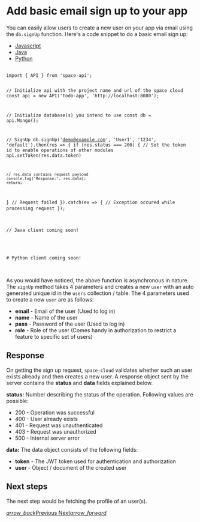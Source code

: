 # Add basic email sign up to your app 
You can easily allow users to create a new user on your app via email using the `db.signUp` function. Here's a code snippet to do a basic email sign up:

<div class="row tabs-wrapper">
  <div class="col s12" style="padding:0">
    <ul class="tabs">
      <li class="tab col s2"><a class="active" href="#signup-js">Javascript</a></li>
      <li class="tab col s2"><a href="#signup-java">Java</a></li>
      <li class="tab col s2"><a href="#signup-python">Python</a></li>
    </ul>
  </div>
  <div id="signup-js" class="col s12" style="padding:0">
    <pre>
      <code class="javascript">
import { API } from 'space-api';

// Initialize api with the project name and url of the space cloud
const api = new API('todo-app', 'http://localhost:8080');

// Initialize database(s) you intend to use
const db = api.Mongo();

// SignUp
db.signUp('demo@example.com', 'User1', '1234', 'default').then(res => {
  if (res.status === 200) {
    // Set the token id to enable operations of other modules
    api.setToken(res.data.token)
    
    // res.data contains request payload
    console.log('Response:', res.data);
    return;
  }
  // Request failed
}).catch(ex => {
  // Exception occured while processing request
});
      </code>
    </pre>
  </div>
  <div id="signup-java" class="col s12" style="padding:0">
    <pre>
      <code class="java">
// Java client coming soon!      
      </code>
    </pre>
  </div>
 <div id="signup-python" class="col s12" style="padding:0">
    <pre>
      <code class="python">
# Python client coming soon!
      </code>
    </pre>
  </div>
</div>

As you would have noticed, the above function is asynchronous in nature. The `signUp` method takes 4 parameters and creates a new `user` with an auto generated unique id in the `users` collection / table. The 4 parameters used to create a new `user` are as follows:

- **email** - Email of the user (Used to log in)
- **name** - Name of the user
- **pass** - Password of the user (Used to log in)
- **role** - Role of the user (Comes handy in authorization to restrict a feature to specific set of users)

## Response

On getting the sign up request, `space-cloud` validates whether such an user exists already and then creates a new user. A response object sent by the server contains the **status** and **data** fields explained below.

**status:** Number describing the status of the operation. Following values are possible:
- 200 - Operation was successful
- 400 - User already exists
- 401 - Request was unauthenticated
- 403 - Request was unauthorized
- 500 - Internal server error

**data:** The data object consists of the following fields:
- **token** - The JWT token used for authentication and authorization
- **user** - Object / document of the created user

## Next steps

The next step would be fetching the profile of an user(s).

<div class="btns-wrapper">
  <a href="/docs/user-management/signin" class="waves-effect waves-light btn primary-btn-border btn-small">
    <i class="material-icons btn-with-icon">arrow_back</i>Previous
  </a>
  <a href="/docs/user-management/profiles" class="waves-effect waves-light btn primary-btn-fill btn-small">
    Next<i class="material-icons btn-with-icon">arrow_forward</i>
  </a>
</div>
